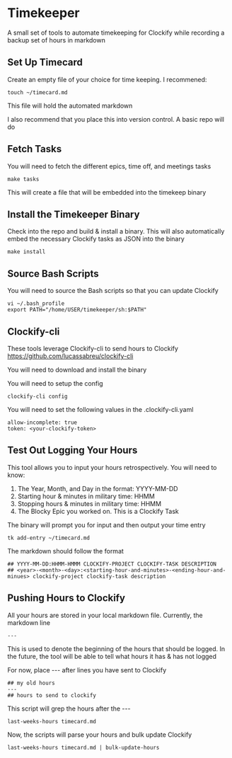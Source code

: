 # Timekeeper
A small set of tools to automate timekeeping for Clockify while recording a
backup set of hours in markdown

## Set Up Timecard
Create an empty file of your choice for time keeping. I recommened:

	touch ~/timecard.md

This file will hold the automated markdown

I also recommend that you place this into version control. A basic repo will do

## Fetch Tasks
You will need to fetch the different epics, time off, and meetings tasks

	make tasks

This will create a file that will be embedded into the timekeep binary

## Install the Timekeeper Binary
Check into the repo and build & install a binary. This will also automatically
embed the necessary Clockify tasks as JSON into the binary

	make install

## Source Bash Scripts
You will need to source the Bash scripts so that you can update Clockify

	vi ~/.bash_profile
	export PATH="/home/USER/timekeeper/sh:$PATH"

## Clockify-cli
These tools leverage Clockify-cli to send hours to Clockify
https://github.com/lucassabreu/clockify-cli

You will need to download and install the binary

You will need to setup the config

	clockify-cli config

You will need to set the following values in the .clockify-cli.yaml

	allow-incomplete: true
	token: <your-clockify-token>

## Test Out Logging Your Hours
This tool allows you to input your hours retrospectively. You will need to know:
1) The Year, Month, and Day in the format: YYYY-MM-DD
2) Starting hour & minutes in military time: HHMM
3) Stopping hours & minutes in military time: HHMM
4) The Blocky Epic you worked on. This is a Clockify Task

The binary will prompt you for input and then output your time entry

	tk add-entry ~/timecard.md

The markdown should follow the format

	## YYYY-MM-DD:HHMM-HMMM CLOCKIFY-PROJECT CLOCKIFY-TASK DESCRIPTION
	## <year>-<month>-<day>:<starting-hour-and-minutes>-<ending-hour-and-minues> clockify-project clockify-task description

## Pushing Hours to Clockify
All your hours are stored in your local markdown file. Currently, the markdown
line

	---

This is used to denote the beginning of the hours that should be logged. In the
future, the tool will be able to tell what hours it has & has not logged

For now, place --- after lines you have sent to Clockify

	## my old hours
	---
	## hours to send to clockify

This script will grep the hours after the ---

	last-weeks-hours timecard.md

Now, the scripts will parse your hours and bulk update Clockify

	last-weeks-hours timecard.md | bulk-update-hours
